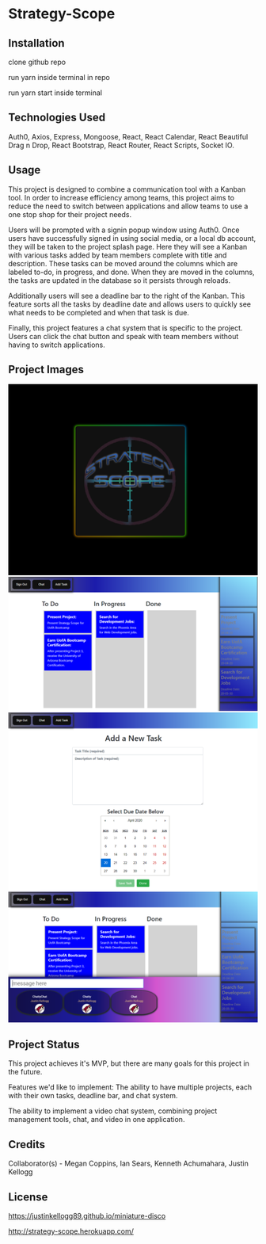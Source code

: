 # Strategy-Scope

## Installation

clone github repo

run yarn inside terminal in repo

run yarn start inside terminal

## Technologies Used

Auth0, Axios, Express, Mongoose, React, React Calendar, React Beautiful Drag n Drop, React Bootstrap, React Router, React Scripts, Socket IO.

## Usage

This project is designed to combine a communication tool with a Kanban tool. In order to increase efficiency among teams, this project aims to reduce the need to switch between applications and allow teams to use a one stop shop for their project needs.

Users will be prompted with a signin popup window using Auth0. Once users have successfully signed in using social media, or a local db account, they will be taken to the project splash page. Here they will see a Kanban with various tasks added by team members complete with title and description. These tasks can be moved around the columns which are labeled to-do, in progress, and done. When they are moved in the columns, the tasks are updated in the database so it persists through reloads.

Additionally users will see a deadline bar to the right of the Kanban. This feature sorts all the tasks by deadline date and allows users to quickly see what needs to be completed and when that task is due.

Finally, this project features a chat system that is specific to the project. Users can click the chat button and speak with team members without having to switch applications.

## Project Images

![strategy scope sign in logo](images\splashsignin.png)
![strategy scope kanban page](images\kanban.png)
![strategy scope add task prompt](images\addtask.png)
![strategy scope chat system](images\chattychat.png)

## Project Status

This project achieves it's MVP, but there are many goals for this project in the future.

Features we'd like to implement:
The ability to have multiple projects, each with their own tasks, deadline bar, and chat system.

The ability to implement a video chat system, combining project management tools, chat, and video in one application.

## Credits

Collaborator(s) - Megan Coppins, Ian Sears, Kenneth Achumahara, Justin Kellogg

## License

https://justinkellogg89.github.io/miniature-disco

http://strategy-scope.herokuapp.com/
